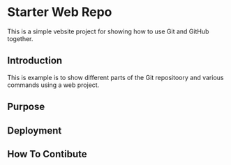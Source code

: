 # Starter Web Repo

This is a simple vebsite project for showing how to use Git and GitHub together.

## Introduction

This is example is to show different parts of the Git repositoory and various commands using a web project.

## Purpose

## Deployment

## How To Contibute